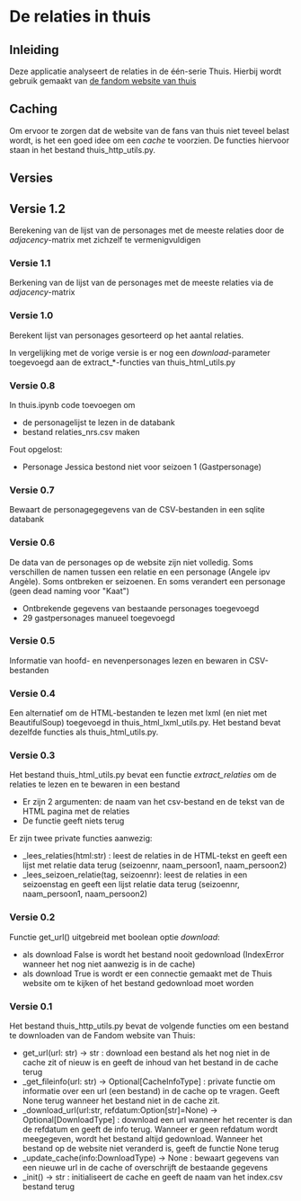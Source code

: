 # De relaties in thuis

## Inleiding
Deze applicatie analyseert de relaties in de één-serie Thuis. Hierbij wordt gebruik gemaakt van 
[de fandom website van thuis](https://nergensbeterdanthuis.fandom.com/nl/wiki/Thuis_wiki)

## Caching
Om ervoor te zorgen dat de website van de fans van thuis niet teveel belast wordt, is het een goed idee
om een *cache* te voorzien. De functies hiervoor staan in het bestand thuis_http_utils.py.

## Versies

## Versie 1.2
Berekening van de lijst van de personages met de meeste relaties door de _adjacency_-matrix met zichzelf te vermenigvuldigen

### Versie 1.1
Berkening van de lijst van de personages met de meeste relaties via de _adjacency_-matrix

### Versie 1.0
Berekent lijst van personages gesorteerd op het aantal relaties.

In vergelijking met de vorige versie is er nog een *download*-parameter toegevoegd aan de extract_*-functies van thuis_html_utils.py

### Versie 0.8
In thuis.ipynb code toevoegen om 
- de personagelijst te lezen in de databank 
- bestand relaties_nrs.csv maken

Fout opgelost:
- Personage Jessica bestond niet voor seizoen 1 (Gastpersonage)

### Versie 0.7
Bewaart de personagegegevens van de CSV-bestanden in een sqlite databank

### Versie 0.6
De data van de personages op de website zijn niet volledig. Soms verschillen de namen tussen een relatie en een personage (Angele ipv Angèle). Soms ontbreken er seizoenen. En soms verandert een personage (geen dead naming voor "Kaat")
- Ontbrekende gegevens van bestaande personages toegevoegd
- 29 gastpersonages manueel toegevoegd

### Versie 0.5
Informatie van hoofd- en nevenpersonages lezen en bewaren in CSV-bestanden

### Versie 0.4
Een alternatief om de HTML-bestanden te lezen met lxml (en niet met BeautifulSoup) toegevoegd in thuis_html_lxml_utils.py. Het bestand bevat dezelfde functies als thuis_html_utils.py. 

### Versie 0.3
Het bestand thuis_html_utils.py bevat een functie _extract\_relaties_ om de relaties te lezen en te bewaren in een bestand
- Er zijn 2 argumenten: de naam van het csv-bestand en de tekst van de HTML pagina met de relaties
- De functie geeft niets terug

Er zijn twee private functies aanwezig:
- \_lees\_relaties(html:str) : leest de relaties in de HTML-tekst en geeft een lijst met relatie data terug (seizoennr, naam_persoon1, naam_persoon2)
-  \_lees\_seizoen\_relatie(tag, seizoennr): leest de relaties in een seizoenstag en geeft een lijst relatie data terug (seizoennr, naam_persoon1, naam_persoon2)

### Versie 0.2
Functie get_url() uitgebreid met boolean optie *download*:
- als download False is wordt het bestand nooit gedownload (IndexError wanneer het nog niet aanwezig is in de cache)
- als download True is wordt er een connectie gemaakt met de Thuis website om te kijken of het bestand gedownload moet worden

### Versie 0.1
Het bestand thuis_http_utils.py bevat de volgende functies om een bestand te downloaden van de Fandom website van Thuis: 
- get_url(url: str) -> str : download een bestand als het nog niet in de cache zit of nieuw is en geeft de inhoud van het bestand in de cache terug
- _get_fileinfo(url: str) -> Optional\[CacheInfoType\] : private functie om informatie over een url (een bestand) in de cache op te vragen. Geeft None terug wanneer het bestand niet in de cache zit.
- _download_url(url:str, refdatum:Option\[str\]=None) -> Optional\[DownloadType\] : download een url wanneer het recenter is dan de refdatum en geeft de info terug. Wanneer er geen refdatum wordt meegegeven, wordt het bestand altijd gedownload. Wanneer het bestand op de website niet veranderd is, geeft de functie None terug
- _update_cache(info:DownloadType) -> None : bewaart gegevens van een nieuwe url in de cache of overschrijft de bestaande gegevens
- _init() -> str : initialiseert de cache en geeft de naam van het index.csv bestand terug

